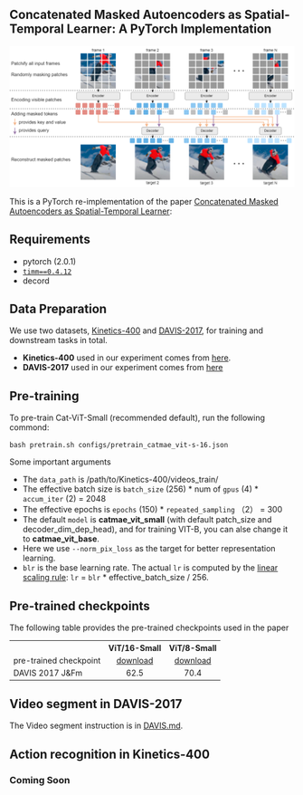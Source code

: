 ## Concatenated Masked Autoencoders as Spatial-Temporal Learner: A PyTorch Implementation

<p align="center">
<img src="https://github.com/minhoooo1/CatMAE/blob/master/figures/arch.png" width="800">
</p>

This is a PyTorch re-implementation of the paper [Concatenated Masked Autoencoders as Spatial-Temporal Learner](https://arxiv.org/abs/2311.00961):


##  Requirements
- pytorch (2.0.1)
- [`timm==0.4.12`](https://github.com/rwightman/pytorch-image-models)
- decord


## Data Preparation
We use two datasets, [Kinetics-400](https://deepmind.com/research/open-source/kinetics) and [DAVIS-2017](https://davischallenge.org/davis2017/code.html), for training and downstream tasks in total.

- **Kinetics-400** used in our experiment comes from [here](https://opendatalab.com/Kinetics-400).
- **DAVIS-2017** used in our experiment comes from [here](https://data.vision.ee.ethz.ch/csergi/share/davis/DAVIS-2017-trainval-480p.zip)

## Pre-training

To pre-train Cat-ViT-Small (recommended default), run the following commond:

```
bash pretrain.sh configs/pretrain_catmae_vit-s-16.json
```

Some important arguments
- The `data_path` is /path/to/Kinetics-400/videos_train/
- The effective batch size is `batch_size` (256) * num of `gpus` (4) * `accum_iter` (2) = 2048
- The effective epochs is `epochs` (150) * `repeated_sampling` （2） = 300
- The default `model` is **catmae_vit_small** (with default patch_size and decoder_dim_dep_head), and for training VIT-B, you can alse change it to **catmae_vit_base**.
- Here we use `--norm_pix_loss` as the target for better representation learning.
- `blr` is the base learning rate. The actual `lr` is computed by the [linear scaling rule](https://arxiv.org/abs/1706.02677): `lr` = `blr` * effective_batch_size / 256. 


## Pre-trained checkpoints
The following table provides the pre-trained checkpoints used in the paper
<table><tbody>
<!-- START TABLE -->
<!-- TABLE HEADER -->
<th valign="bottom"></th>
<th valign="bottom">ViT/16-Small</th>
<th valign="bottom">ViT/8-Small</th>
<!-- TABLE BODY -->
<tr><td align="left">pre-trained checkpoint</td>
<td align="center"><a href="https://drive.google.com/file/d/1xWrpSxZy6d3r_XnsZmXvqM1XUReJ7v97/view?usp=drive_link">download</a></td>
<td align="center"><a href="https://drive.google.com/file/d/1ksYZJPa2pZ-NYWjYKLh05-bt_A40Rhm7/view?usp=drive_link">download</a></td>
</tr>
<tr><td align="left">DAVIS 2017 J&Fm</td>
<td align="center">62.5</td>
<td align="center">70.4</td>
</tr>

</tbody></table>


## Video segment in DAVIS-2017

The Video segment instruction is in [DAVIS.md](downstream/davis2017-seg/DAVIS.md).

## Action recognition in Kinetics-400

### Coming Soon
